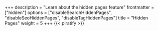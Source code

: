 +++
description = "Learn about the hidden pages feature"
frontmatter = ["hidden"]
options = ["disableSearchHiddenPages", "disableSeoHiddenPages", "disableTagHiddenPages"]
title = "Hidden Pages"
weight = 5
+++
{{< piratify >}}